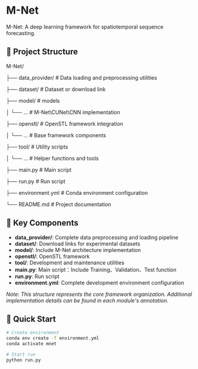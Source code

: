 # M-Net

M-Net: A deep learning framework for spatiotemporal sequence forecasting.

## 📁 Project Structure  

M-Net/

  ├── data_provider/          # Data loading and preprocessing utilities
    
  ├── dataset/                # Dataset or download link 
  
  ├── model/                  # models 
  
  │   └── ...                 # M-Net\CUNet\CNN implementation 
  
  ├── openstl/                # OpenSTL framework integration
  
  │   └── ...                 # Base framework components
  
  ├── tool/                   # Utility scripts
  
  │   └── ...                 # Helper functions and tools
  
  ├── main.py                 # Main  script
  
  ├── run.py                  # Run script
  
  ├── environment.yml         # Conda environment configuration
  
  └── README.md               # Project documentation


## 🧰 Key Components  

- **data_provider/**: Complete data preprocessing and loading pipeline
- **dataset/**:  Download links for experimental datasets 
- **model/**: Include M-Net architecture implementation
- **openstl/**: OpenSTL framework 
- **tool/**: Development and maintenance utilities
- **main.py**: Main  script：Include Training、Validation、Test function 
- **run.py**: Run script
- **environment.yml**: Complete development environment configuration

*Note: This structure represents the core framework organization. Additional implementation details can be found in each module's annotation.*

## 🚀 Quick Start  
```bash
# Create environment
conda env create -f environment.yml
conda activate mnet

# Start run
python run.py
